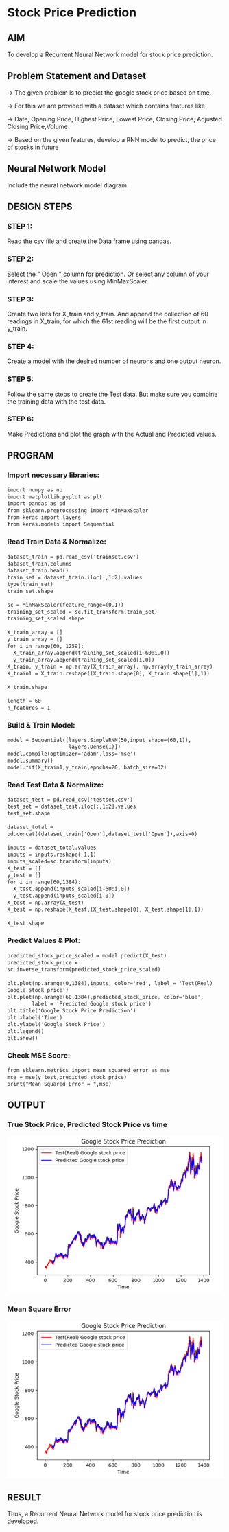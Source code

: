# Stock Price Prediction

## AIM

To develop a Recurrent Neural Network model for stock price prediction.

## Problem Statement and Dataset
-> The given problem is to predict the google stock price based on time.

-> For this we are provided with a dataset which contains features like

-> Date, Opening Price, Highest Price, Lowest Price, Closing Price, Adjusted Closing Price,Volume

-> Based on the given features, develop a RNN model to predict, the price of stocks in future
## Neural Network Model

Include the neural network model diagram.

## DESIGN STEPS

### STEP 1:
Read the csv file and create the Data frame using pandas.
### STEP 2:
Select the " Open " column for prediction. Or select any column of your interest and scale the values using MinMaxScaler.
### STEP 3:
Create two lists for X_train and y_train. And append the collection of 60 readings in X_train, for which the 61st reading will be the first output in y_train.
### STEP 4:
Create a model with the desired number of neurons and one output neuron.
### STEP 5:
Follow the same steps to create the Test data. But make sure you combine the training data with the test data.
### STEP 6:
Make Predictions and plot the graph with the Actual and Predicted values.

## PROGRAM
### Import necessary libraries:
~~~
import numpy as np
import matplotlib.pyplot as plt
import pandas as pd
from sklearn.preprocessing import MinMaxScaler
from keras import layers
from keras.models import Sequential
~~~
### Read Train Data & Normalize:
~~~
dataset_train = pd.read_csv('trainset.csv')
dataset_train.columns
dataset_train.head()
train_set = dataset_train.iloc[:,1:2].values
type(train_set)
train_set.shape

sc = MinMaxScaler(feature_range=(0,1))
training_set_scaled = sc.fit_transform(train_set)
training_set_scaled.shape

X_train_array = []
y_train_array = []
for i in range(60, 1259):
  X_train_array.append(training_set_scaled[i-60:i,0])
  y_train_array.append(training_set_scaled[i,0])
X_train, y_train = np.array(X_train_array), np.array(y_train_array)
X_train1 = X_train.reshape((X_train.shape[0], X_train.shape[1],1))

X_train.shape

length = 60
n_features = 1
~~~
### Build & Train Model:
~~~
model = Sequential([layers.SimpleRNN(50,input_shape=(60,1)),
                    layers.Dense(1)])
model.compile(optimizer='adam',loss='mse')
model.summary()
model.fit(X_train1,y_train,epochs=20, batch_size=32)
~~~
### Read Test Data & Normalize:
~~~
dataset_test = pd.read_csv('testset.csv')
test_set = dataset_test.iloc[:,1:2].values
test_set.shape

dataset_total = pd.concat((dataset_train['Open'],dataset_test['Open']),axis=0)

inputs = dataset_total.values
inputs = inputs.reshape(-1,1)
inputs_scaled=sc.transform(inputs)
X_test = []
y_test = []
for i in range(60,1384):
  X_test.append(inputs_scaled[i-60:i,0])
  y_test.append(inputs_scaled[i,0])
X_test = np.array(X_test)
X_test = np.reshape(X_test,(X_test.shape[0], X_test.shape[1],1))

X_test.shape
~~~
### Predict Values & Plot:
~~~
predicted_stock_price_scaled = model.predict(X_test)
predicted_stock_price = sc.inverse_transform(predicted_stock_price_scaled)

plt.plot(np.arange(0,1384),inputs, color='red', label = 'Test(Real) Google stock price')
plt.plot(np.arange(60,1384),predicted_stock_price, color='blue', 
		label = 'Predicted Google stock price')
plt.title('Google Stock Price Prediction')
plt.xlabel('Time')
plt.ylabel('Google Stock Price')
plt.legend()
plt.show()

~~~
### Check MSE Score:
~~~
from sklearn.metrics import mean_squared_error as mse
mse = mse(y_test,predicted_stock_price)
print("Mean Squared Error = ",mse)
~~~

## OUTPUT

### True Stock Price, Predicted Stock Price vs time

![](https://github.com/RanjithD18/rnn-stock-price-prediction/blob/main/1.png)

### Mean Square Error

![](https://github.com/RanjithD18/rnn-stock-price-prediction/blob/main/1.png)

## RESULT
Thus, a Recurrent Neural Network model for stock price prediction is developed.
